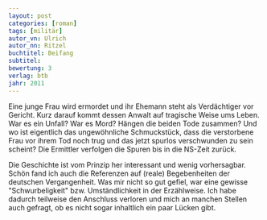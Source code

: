 ```yaml
---
layout: post
categories: [roman]
tags: [militär]
autor_vn: Ulrich
autor_nn: Ritzel
buchtitel: Beifang
subtitel:
bewertung: 3
verlag: btb
jahr: 2011
---
```


Eine junge Frau wird ermordet und ihr Ehemann steht als Verdächtiger vor Gericht. Kurz darauf kommt dessen Anwalt auf tragische Weise ums Leben. War es ein Unfall? War es Mord? Hängen die beiden Tode zusammen? Und wo ist eigentlich das ungewöhnliche Schmuckstück, dass die verstorbene Frau vor ihrem Tod noch trug und das jetzt spurlos verschwunden zu sein scheint? Die Ermittler verfolgen die Spuren bis in die NS-Zeit zurück.

Die Geschichte ist vom Prinzip her interessant und wenig vorhersagbar. Schön fand ich auch die Referenzen auf (reale) Begebenheiten der deutschen Vergangenheit. Was mir nicht so gut gefiel, war eine gewisse "Schwurbeligkeit" bzw. Umständlichkeit in der Erzählweise. Ich habe dadurch teilweise den Anschluss verloren und mich an manchen Stellen auch gefragt, ob es nicht sogar inhaltlich ein paar Lücken gibt.